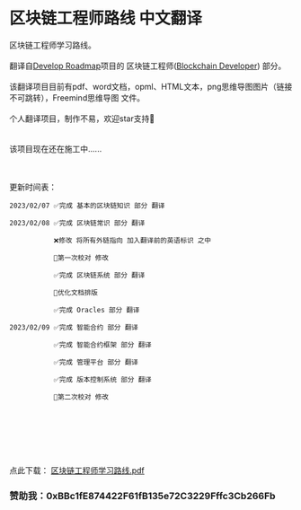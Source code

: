 # 区块链工程师路线 中文翻译<br>
区块链工程师学习路线。
<br>
<br>
翻译自[Develop Roadmap](https://roadmap.sh)项目的 区块链工程师([Blockchain Developer](https://roadmap.sh/blockchain)) 部分。<br>
<br>
该翻译项目目前有pdf、word文档，opml、HTML文本，png思维导图图片（链接不可跳转），Freemind思维导图 文件。<br>
<br>
个人翻译项目，制作不易，欢迎star支持👏
<br>
<br>
<br>
该项目现在还在施工中......
<br>
<br>
<br>

更新时间表：

    2023/02/07 ✅完成 基本的区块链知识 部分 翻译
   
    2023/02/08 ✅完成 区块链常识 部分 翻译
    
               ❌修改 将所有外链指向 加入翻译前的英语标识 之中

               🔧第一次校对 修改
               
               ✅完成 区块链系统 部分 翻译
               
               🔧优化文档排版
               
               ✅完成 Oracles 部分 翻译
               
    2023/02/09 ✅完成 智能合约 部分 翻译
    
               ✅完成 智能合约框架 部分 翻译
               
               ✅完成 管理平台 部分 翻译 
               
               ✅完成 版本控制系统 部分 翻译
               
               🔧第二次校对 修改

<br>               
<br>
<br>
<br>
<br>
     
点此下载：
[区块链工程师学习路线.pdf](https://github.com/Web3-Club/Blockchain-Developer-roadmap_Chinese/files/10684006/default.pdf)
   
                
    
### 赞助我：0xBBc1fE874422F61fB135e72C3229Fffc3Cb266Fb
